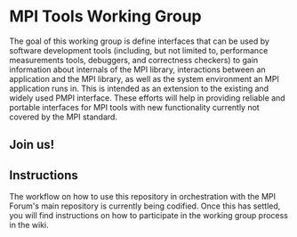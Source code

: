 MPI Tools Working Group
=======================

The goal of this working group is define interfaces that can be used by software development tools (including, but not limited to, performance measurements tools, debuggers, and correctness checkers) to gain information about internals of the MPI library, interactions between an application and the MPI library, as well as the system environment an MPI application runs in. This is intended as an extension to the existing and widely used PMPI interface. These efforts will help in providing reliable and portable interfaces for MPI tools with new functionality currently not covered by the MPI standard.

Join us!
--------

Instructions
------------

The workflow on how to use this repository in orchestration with the MPI Forum's main repository is currently being codified.
Once this has settled, you will find instructions on how to participate in the working group process in the wiki.
